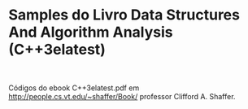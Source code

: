 # Samples do Livro Data Structures And Algorithm Analysis (C++3elatest)
<br>

Códigos do ebook C++3elatest.pdf em http://people.cs.vt.edu/~shaffer/Book/
professor Clifford A. Shaffer.
